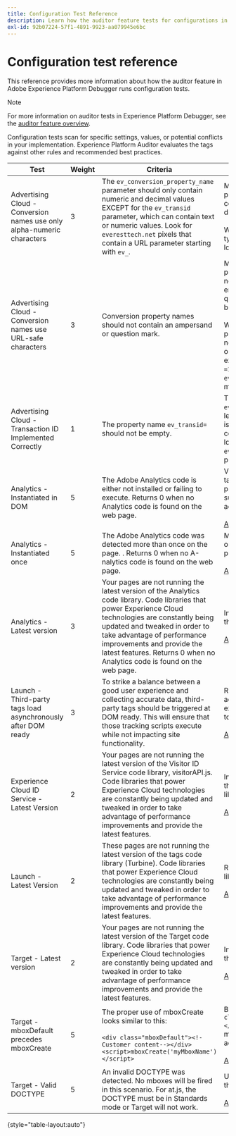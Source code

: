 ```yaml
---
title: Configuration Test Reference
description: Learn how the auditor feature tests for configurations in Adobe Experience Platform Debugger.
exl-id: 92b07224-57f1-4891-9923-aa079945e6bc
---
```

# Configuration test reference

This reference provides more information about how the auditor feature in Adobe Experience Platform Debugger runs configuration tests.

>[!NOTE]
>
>For more information on auditor tests in Experience Platform Debugger, see the [auditor feature overview](./overview.md).

Configuration tests scan for specific settings, values, or potential conflicts in your implementation. Experience Platform Auditor evaluates the tags against other rules and recommended best practices.

| Test | Weight |  Criteria | Recommendation |
| --- | --- | --- | --- |
| Advertising Cloud - Conversion names use only alpha-numeric characters | 3 | The `ev_conversion_property_name` parameter should only contain numeric and decimal values EXCEPT for the `ev_transid` parameter, which can contain text or numeric values. Look for `everesttech.net` pixels that contain a URL parameter starting with  `ev_`. | Make sure your transaction property parameters only contain numeric and decimal values.<br><br>Warning: Any other value types might cause data loss. |
| Advertising Cloud - Conversion names use URL-safe characters | 3 | Conversion property names should not contain an ampersand or question mark. | Make sure transaction property parameters do not contain a non-encoded ampersand or question mark. These break the URL format.<br><br>Warning: Property parameters that contain a non-encoded ampersand or question mark, (for example:  `ev_formComplete?=1` or  `ev_formComplete&Submit=1`), might result in data loss. |
| Advertising Cloud - Transaction ID Implemented Correctly | 1 | The property name  `ev_transid=` should not be empty. | The property name  `ev_transid=` should not be left without a value. If this is left without a value, there could be transaction data loss. Assign a value to `ev_transid=` or remove the parameter from the pixel. |
| Analytics - Instantiated in DOM | 5 | The Adobe Analytics code is either not installed or failing to execute. Returns 0 when no Analytics code is found on the web page. | Verify that the Analytics tag is implemented on the page and is not blocked by subsequent script activities.<br><br>[Additional information](https://experienceleague.adobe.com/docs/analytics/implementation/home.html) |
| Analytics - Instantiated once | 5 | The Adobe Analytics code was detected more than once on the page. . Returns 0 when no A-nalytics code is found on the web page. | Make sure there is only one Analytics tag on the page.<br><br>[Additional information](https://experienceleague.adobe.com/docs/analytics/implementation/home.html) |
| Analytics - Latest version | 3 | Your pages are not running the latest version of the Analytics code library. Code libraries that power Experience Cloud technologies are constantly being updated and tweaked in order to take advantage of performance improvements and provide the latest features. Returns 0 when no Analytics code is found on the web page. | Install the latest version of the Analytics library.<br><br>[Additional information](https://experienceleague.adobe.com/docs/analytics/implementation/appmeasurement-updates.html) |
| Launch - Third-party tags load asynchronously after DOM ready | 3 | To strike a balance between a good user experience and collecting accurate data, third-party tags should be triggered at DOM ready. This will ensure that those tracking scripts execute while not impacting site functionality. | Resolve this issue by adjusting all rules that execute third-party pixels to fire at DOM Ready.<br><br>[Additional information](../../tags/ui/managing-resources/rules.md) |
| Experience Cloud ID Service - Latest Version | 2 | Your pages are not running the latest version of the Visitor ID Service code library,  visitorAPI.js. Code libraries that power Experience Cloud technologies are constantly being updated and tweaked in order to take advantage of performance improvements and provide the latest features. | Install the latest version of the Visitor ID service library.<br><br>[Additional information](https://experienceleague.adobe.com/docs/id-service/using/id-service-api/library.html) |
| Launch - Latest Version | 2 | These pages are not running the latest version of the tags code library (Turbine). Code libraries that power Experience Cloud technologies are constantly being updated and tweaked in order to take advantage of performance improvements and provide the latest features. | Rebuild and publish the tag library.<br><br>[Additional information](../../tags/quick-start/quick-start.md) |
| Target - Latest version | 2 | Your pages are not running the latest version of the Target code library. Code libraries that power Experience Cloud technologies are constantly being updated and tweaked in order to take advantage of performance improvements and provide the latest features. | Install the latest version of the Target library.<br><br>[Additional information](https://developer.adobe.com/target/implement/client-side/) |
| Target - mboxDefault precedes mboxCreate  | 5 | The proper use of  mboxCreate looks similar to this:<br><br> `<div class="mboxDefault"><!-Customer content--></div><script>mboxCreate('myMboxName')</script>` | Be sure to include a  `<div class="mboxDefault"></div>` tag before invoking  mboxCreate(). at.js will not add one for you.<br><br>[Additional information](https://developer.adobe.com/target/implement/client-side/)|
| Target - Valid DOCTYPE | 5 | An invalid DOCTYPE was detected. No mboxes will be fired in this scenario.  For at.js, the DOCTYPE must be in Standards mode or Target will not work. | Update the DOCTYPE on the page.<br><br>[Additional information](https://developer.adobe.com/target/implement/client-side/atjs/target-atjs-faq/) |

{style="table-layout:auto"}
